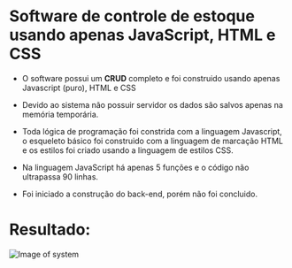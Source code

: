 # Software de controle de estoque usando apenas JavaScript, HTML e CSS

- O software possui um **CRUD** completo e foi construido usando apenas Javascript (puro), HTML e CSS

- Devido ao sistema não possuir servidor os dados são salvos apenas na memória temporária.

- Toda lógica de programação foi constrida com a linguagem Javascript, o esqueleto básico foi construido com a linguagem de marcação HTML e os estilos foi criado usando a linguagem de estilos CSS.

- Na linguagem JavaScript há apenas 5 funções e o código não ultrapassa 90 linhas.

- Foi iniciado a construção do back-end, porém não foi concluido.

# Resultado: 
 
![Image of system](https://raw.githubusercontent.com/Otavio15/app-desktop-js/master/produto.png)
